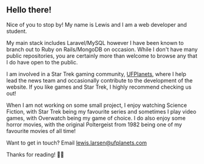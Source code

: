## Hello there! 

Nice of you to stop by! My name is Lewis and I am a web developer and student.

My main stack includes Laravel/MySQL however I have been known to branch out to Ruby on Rails/MongoDB on occasion. While I don't have many public repositories, you are certainly more than welcome to browse any that I do have open to the public.

I am involved in a Star Trek gaming community, [UFPlanets](https://ufplanets.com), where I help lead the news team and occasionally contribute to the development of the website. If you like games and Star Trek, I highly recommend checking us out!

When I am not working on some small project, I enjoy watching Science Fiction, with Star Trek being my favourite series and sometimes I play video games, with Overwatch being my game of choice. I do also enjoy some horror movies, with the original Poltergeist from 1982 being one of my favourite movies of all time! 

Want to get in touch? Email [lewis.larsen@ufplanets.com](mailto:lewis.larsen@outlook.com)

Thanks for reading! 🖖🏼
